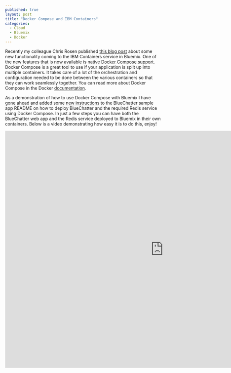 ```yaml
---
published: true
layout: post
title: "Docker Compose and IBM Containers"
categories:
  - Cloud
  - Bluemix
  - Docker
---
```


Recently my colleague Chris Rosen published [this blog post](https://developer.ibm.com/bluemix/2016/03/24/new-deployment-architecture-for-containers/?linkId=22660520) about some new functionality
coming to the IBM Containers service in Bluemix.  One of the new features that is
now available is native [Docker Compose support](https://console.ng.bluemix.net/docs/containers/container_creating_ov.html#container_compose_ov).  Docker Compose is a great tool to use if your application is split up into multiple containers.
It takes care of a lot of the orchestration and configuration needed to be done between
the various containers so that they can work seamlessly together.  You can read more about Docker Compose in the Docker
[documentation](https://docs.docker.com/compose/).

As a demonstration of how to use Docker Compose with Bluemix I have gone ahead
and added some [new instructions](https://github.com/IBM-Bluemix/bluechatter#deploy-to-bluemix-with-docker-compose)
to the BlueChatter sample app README on how to deploy BlueChatter and the
required Redis service using Docker Compose.  In just a few steps you can have
both the BlueChatter web app and the Redis service deployed to Bluemix in their
own containers.  Below is a video demonstrating how easy it is to do this, enjoy!

<iframe width="1024" height="768" src="https://www.youtube.com/embed/igY-rA40yfY" frameborder="0" allowfullscreen></iframe>
